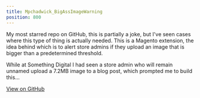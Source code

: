 ```yaml
---
title: Mpchadwick_BigAssImageWarning
position: 800
---
```


My most starred repo on GitHub, this is partially a joke, but I've seen cases where this type of thing is actually needed. This is a Magento extension, the idea behind which is to alert store admins if they upload an image that is bigger than a predetermined threshold.

While at Something Digital I had seen a store admin who will remain unnamed upload a 7.2MB image to a blog post, which prompted me to build this...

<a class="call-to-action" href="https://github.com/mpchadwick/Mpchadwick_BigAssImageWarning">View on GitHub</a>
